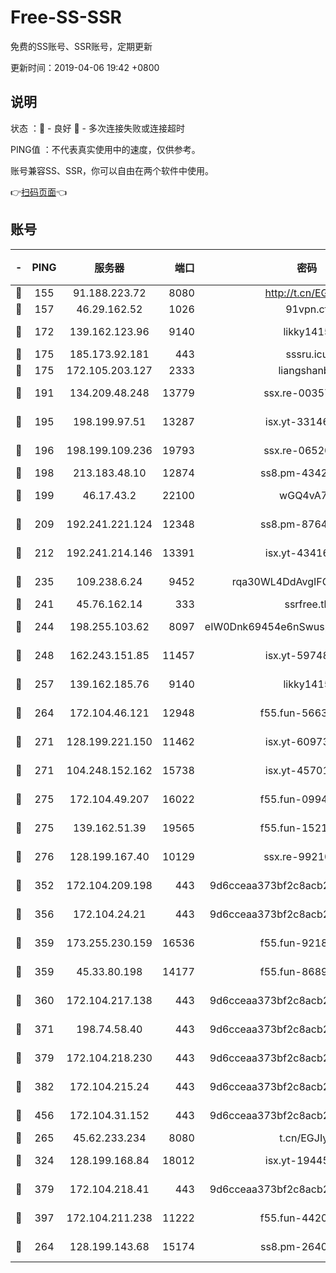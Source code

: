 # Free-SS-SSR

免费的SS账号、SSR账号，定期更新

更新时间：2019-04-06 19:42 +0800

## 说明

状态     ：🙂 - 良好 🙁 - 多次连接失败或连接超时

PING值   ：不代表真实使用中的速度，仅供参考。

账号兼容SS、SSR，你可以自由在两个软件中使用。

👉[扫码页面](https://liesauer.github.io/Free-SS-SSR/)👈

## 账号

|-|PING|服务器|端口|密码|加密方式|区域|
|:----:|:----:|:-----:|-----:|:----:|:----:|:----:|
|🙂|155|91.188.223.72|8080|http://t.cn/EGJIyrl|rc4-md5|RU|
|🙂|157|46.29.162.52|1026|91vpn.cf|rc4-md5|RU|
|🙂|172|139.162.123.96|9140|likky1415|aes-256-cfb|JP|
|🙂|175|185.173.92.181|443|sssru.icu|rc4-md5|RU|
|🙂|175|172.105.203.127|2333|liangshanbo|chacha20|JP|
|🙂|191|134.209.48.248|13779|ssx.re-00357736|aes-256-cfb|US|
|🙂|195|198.199.97.51|13287|isx.yt-33146558|aes-256-cfb|US|
|🙂|196|198.199.109.236|19793|ssx.re-06520908|aes-256-cfb|US|
|🙂|198|213.183.48.10|12874|ss8.pm-43426008|rc4-md5|RU|
|🙂|199|46.17.43.2|22100|wGQ4vA7D|aes-256-gcm|RU|
|🙂|209|192.241.221.124|12348|ss8.pm-87649269|aes-256-cfb|US|
|🙂|212|192.241.214.146|13391|isx.yt-43416690|aes-256-cfb|US|
|🙂|235|109.238.6.24|9452|rqa30WL4DdAvgIFG6Fs3znzTa|aes-256-cfb|FR|
|🙂|241|45.76.162.14|333|ssrfree.tk|rc4|SG|
|🙂|244|198.255.103.62|8097|eIW0Dnk69454e6nSwuspv9DmS201tQ0D|aes-256-cfb|US|
|🙂|248|162.243.151.85|11457|isx.yt-59748664|aes-256-cfb|US|
|🙂|257|139.162.185.76|9140|likky1415|aes-256-cfb|DE|
|🙂|264|172.104.46.121|12948|f55.fun-56631452|aes-256-cfb|SG|
|🙂|271|128.199.221.150|11462|isx.yt-60973464|aes-256-cfb|SG|
|🙂|271|104.248.152.162|15738|isx.yt-45701384|aes-256-cfb|SG|
|🙂|275|172.104.49.207|16022|f55.fun-09944277|aes-256-cfb|SG|
|🙂|275|139.162.51.39|19565|f55.fun-15213157|aes-256-cfb|SG|
|🙂|276|128.199.167.40|10129|ssx.re-99210483|aes-256-cfb|SG|
|🙂|352|172.104.209.198|443|9d6cceaa373bf2c8acb22e60b6a58be6|aes-256-cfb|US|
|🙂|356|172.104.24.21|443|9d6cceaa373bf2c8acb22e60b6a58be6|aes-256-cfb|US|
|🙂|359|173.255.230.159|16536|f55.fun-92182814|aes-256-cfb|US|
|🙂|359|45.33.80.198|14177|f55.fun-86891578|aes-256-cfb|US|
|🙂|360|172.104.217.138|443|9d6cceaa373bf2c8acb22e60b6a58be6|aes-256-cfb|US|
|🙂|371|198.74.58.40|443|9d6cceaa373bf2c8acb22e60b6a58be6|aes-256-cfb|US|
|🙂|379|172.104.218.230|443|9d6cceaa373bf2c8acb22e60b6a58be6|aes-256-cfb|US|
|🙂|382|172.104.215.24|443|9d6cceaa373bf2c8acb22e60b6a58be6|aes-256-cfb|US|
|🙂|456|172.104.31.152|443|9d6cceaa373bf2c8acb22e60b6a58be6|aes-256-cfb|US|
|🙂|265|45.62.233.234|8080|t.cn/EGJIyrl|rc4-md5|CA|
|🙂|324|128.199.168.84|18012|isx.yt-19445706|aes-256-cfb|SG|
|🙂|379|172.104.218.41|443|9d6cceaa373bf2c8acb22e60b6a58be6|aes-256-cfb|US|
|🙂|397|172.104.211.238|11222|f55.fun-44203317|aes-256-cfb|US|
|🙁|264|128.199.143.68|15174|ss8.pm-26403266|aes-256-cfb|SG|
